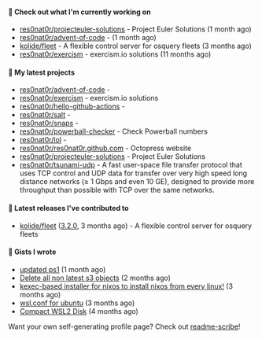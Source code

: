 #### 👷 Check out what I'm currently working on

- [res0nat0r/projecteuler-solutions](https://github.com/res0nat0r/projecteuler-solutions) - Project Euler Solutions (1 month ago)
- [res0nat0r/advent-of-code](https://github.com/res0nat0r/advent-of-code) -  (1 month ago)
- [kolide/fleet](https://github.com/kolide/fleet) - A flexible control server for osquery fleets (3 months ago)
- [res0nat0r/exercism](https://github.com/res0nat0r/exercism) - exercism.io solutions (11 months ago)

#### 🌱 My latest projects

- [res0nat0r/advent-of-code](https://github.com/res0nat0r/advent-of-code) - 
- [res0nat0r/exercism](https://github.com/res0nat0r/exercism) - exercism.io solutions
- [res0nat0r/hello-github-actions](https://github.com/res0nat0r/hello-github-actions) - 
- [res0nat0r/salt](https://github.com/res0nat0r/salt) - 
- [res0nat0r/snaps](https://github.com/res0nat0r/snaps) - 
- [res0nat0r/powerball-checker](https://github.com/res0nat0r/powerball-checker) - Check Powerball numbers
- [res0nat0r/lol](https://github.com/res0nat0r/lol) - 
- [res0nat0r/res0nat0r.github.com](https://github.com/res0nat0r/res0nat0r.github.com) - Octopress website
- [res0nat0r/projecteuler-solutions](https://github.com/res0nat0r/projecteuler-solutions) - Project Euler Solutions
- [res0nat0r/tsunami-udp](https://github.com/res0nat0r/tsunami-udp) -  A fast user-space file transfer protocol that uses TCP control and UDP data for transfer over very high speed long distance networks (≥ 1 Gbps and even 10 GE), designed to provide more throughput than possible with TCP over the same networks.

#### 🔭 Latest releases I've contributed to

- [kolide/fleet](https://github.com/kolide/fleet) ([3.2.0](https://github.com/kolide/fleet/releases/tag/3.2.0), 3 months ago) - A flexible control server for osquery fleets

#### 📓 Gists I wrote

- [updated ps1](https://gist.github.com/7ddccca0f8fac4e9b1f4e745d3ff9e86) (1 month ago)
- [Delete all non latest s3 objects](https://gist.github.com/74ce7e78cd5994f55372897611f23938) (2 months ago)
- [kexec-based installer for nixos to install nixos from every linux!](https://gist.github.com/7a82a79ff2e1e2ec1663cef813b27969) (3 months ago)
- [wsl.conf for ubuntu](https://gist.github.com/4aa8ad243bebfcb5e139832ac0fc1143) (3 months ago)
- [Compact WSL2 Disk](https://gist.github.com/54625761a9b07eebdf5ca55f62da581e) (4 months ago)

Want your own self-generating profile page? Check out [readme-scribe](https://github.com/muesli/readme-scribe)!
